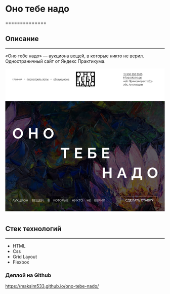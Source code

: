 # Оно тебе надо
==============

## Описание 
----------

«Оно тебе надо» — аукциона вещей, в которые никто не верил. Одностраничный сайт от Яндекс Практикума.

![Фото проекта](./images/image-project.png)

## Стек технологий
-----------------

* HTML
* Css
* Grid Layout
* Flexbox

### Деплой на Github 

https://maksim533.github.io/ono-tebe-nado/